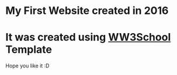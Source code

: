 # My First Website created in 2016 

# It was created using [WW3School][ww3school] Template

Hope you like it :D



[ww3school]: https://www.w3schools.com/

